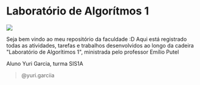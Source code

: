 # **Laboratório de Algorítmos 1** #

![](https://s3.dualstack.us-east-2.amazonaws.com/pythondotorg-assets/media/community/logos/python-logo-only.png)



Seja bem vindo ao meu repositório da faculdade :D
Aqui está registrado todas as atividades, tarefas e trabalhos desenvolvidos ao longo da cadeira "Laboratório de Algorítimos 1", ministrada pelo professor Emílio Putel

Aluno Yuri Garcia, turma SIS1A


> @yuri.garciia
